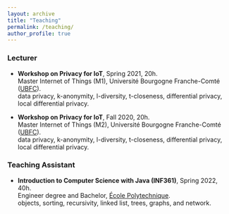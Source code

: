 ```yaml
---
layout: archive
title: "Teaching"
permalink: /teaching/
author_profile: true
---
```


### Lecturer
- **Workshop on Privacy for IoT**, Spring 2021, 20h.\
Master Internet of Things (M1), Université Bourgogne Franche-Comté ([UBFC](https://www.ubfc.fr/)).\
data privacy, k-anonymity, l-diversity, t-closeness, differential privacy, local differential privacy.

- **Workshop on Privacy for IoT**, Fall 2020, 20h.\
Master Internet of Things (M2), Université Bourgogne Franche-Comté ([UBFC](https://www.ubfc.fr/)).\
data privacy, k-anonymity, l-diversity, t-closeness, differential privacy, local differential privacy.

### Teaching Assistant
- **Introduction to Computer Science with Java (INF361)**, Spring 2022, 40h.\
Engineer degree and Bachelor, [École Polytechnique](https://www.polytechnique.edu/en).\
objects, sorting, recursivity, linked list, trees, graphs, and network.


